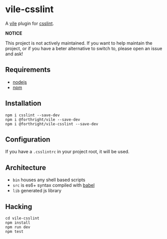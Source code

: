 # vile-csslint

A [vile](https://vile.io) plugin for [csslint](http://csslint.net).

**NOTICE**

This project is not actively maintained. If you want to
help maintain the project, or if you have a beter
alternative to switch to, please open an issue and ask!

## Requirements

- [nodejs](http://nodejs.org)
- [npm](http://npmjs.org)

## Installation

    npm i csslint --save-dev
    npm i @forthright/vile --save-dev
    npm i @forthright/vile-csslint --save-dev

## Configuration

If you have a `.csslintrc` in your project root, it will be used.

## Architecture

- `bin` houses any shell based scripts
- `src` is es6+ syntax compiled with [babel](https://babeljs.io)
- `lib` generated js library

## Hacking

    cd vile-csslint
    npm install
    npm run dev
    npm test
